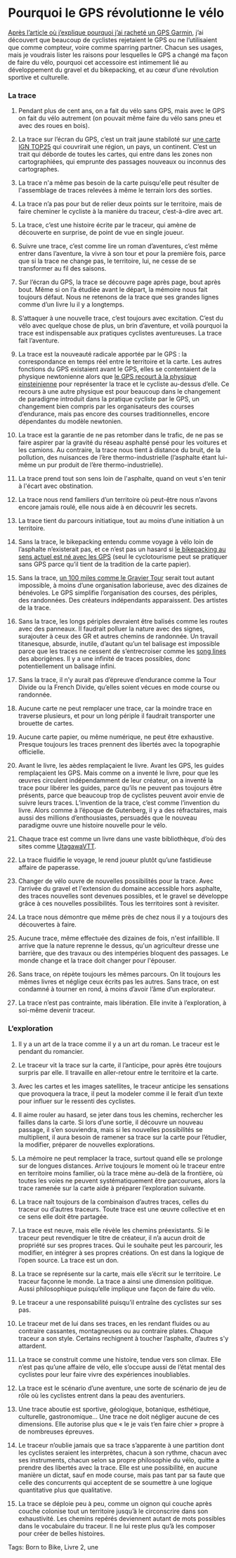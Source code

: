 # Pourquoi le GPS révolutionne le vélo

[Après l’article où j’explique pourquoi j’ai racheté un GPS Garmin](https://tcrouzet.com/2020/10/16/pourquoi-jai-rachete-gps-garmin/), j’ai découvert que beaucoup de cyclistes rejetaient le GPS ou ne l’utilisaient que comme compteur, voire comme sparring partner. Chacun ses usages, mais je voudrais lister les raisons pour lesquelles le GPS a changé ma façon de faire du vélo, pourquoi cet accessoire est intimement lié au développement du gravel et du bikepacking, et au cœur d’une révolution sportive et culturelle.<span id="more-56041"></span>

### La trace

1. Pendant plus de cent ans, on a fait du vélo sans GPS, mais avec le GPS on fait du vélo autrement (on pouvait même faire du vélo sans pneu et avec des roues en bois).

2. La trace sur l’écran du GPS, c’est un trait jaune stabiloté sur [une carte IGN TOP25](https://ignrando.fr/boutique/top-25-serie-bleue.html) qui couvrirait une région, un pays, un continent. C’est un trait qui déborde de toutes les cartes, qui entre dans les zones non cartographiées, qui emprunte des passages nouveaux ou inconnus des cartographes.

3. La trace n'a même pas besoin de la carte puisqu'elle peut résulter de l'assemblage de traces relevées à même le terrain lors des sorties.

4. La trace n’a pas pour but de relier deux points sur le territoire, mais de faire cheminer le cycliste à la manière du traceur, c’est-à-dire avec art.

5. La trace, c’est une histoire écrite par le traceur, qui amène de découverte en surprise, de point de vue en single joueur.

6. Suivre une trace, c’est comme lire un roman d’aventures, c’est même entrer dans l’aventure, la vivre à son tour et pour la première fois, parce que si la trace ne change pas, le territoire, lui, ne cesse de se transformer au fil des saisons.

7. Sur l’écran du GPS, la trace se découvre page après page, bout après bout. Même si on l’a étudiée avant le départ, la mémoire nous fait toujours défaut. Nous ne retenons de la trace que ses grandes lignes comme d’un livre lu il y a longtemps.

8. S’attaquer à une nouvelle trace, c’est toujours avec excitation. C’est du vélo avec quelque chose de plus, un brin d’aventure, et voilà pourquoi la trace est indispensable aux pratiques cyclistes aventureuses. La trace fait l’aventure.

9. La trace est la nouveauté radicale apportée par le GPS : la correspondance en temps réel entre le territoire et la carte. Les autres fonctions du GPS existaient avant le GPS, elles se contentaient de la physique newtonienne alors que [le GPS recourt à la physique einsteinienne](https://www.lemonde.fr/les-decodeurs/article/2015/11/27/comment-la-theorie-de-la-relativite-d-einstein-a-change-nos-vies_4819236_4355770.html) pour représenter la trace et le cycliste au-dessus d’elle. Ce recours à une autre physique est pour beaucoup dans le changement de paradigme introduit dans la pratique cycliste par le GPS, un changement bien compris par les organisateurs des courses d’endurance, mais pas encore des courses traditionnelles, encore dépendantes du modèle newtonien.

10. La trace est la garantie de ne pas retomber dans le trafic, de ne pas se faire aspirer par la gravité du réseau asphalté pensé pour les voitures et les camions. Au contraire, la trace nous tient à distance du bruit, de la pollution, des nuisances de l’ère thermo-industrielle (l’asphalte étant lui-même un pur produit de l’ère thermo-industrielle).

11. La trace prend tout son sens loin de l'asphalte, quand on veut s'en tenir à l'écart avec obstination.

12. La trace nous rend familiers d’un territoire où peut-être nous n’avons encore jamais roulé, elle nous aide à en découvrir les secrets.

13. La trace tient du parcours initiatique, tout au moins d’une initiation à un territoire.

14. Sans la trace, le bikepacking entendu comme voyage à vélo loin de l’asphalte n’existerait pas, et ce n’est pas un hasard si [le bikepacking au sens actuel est né avec les GPS](https://tcrouzet.com/2019/04/01/une-breve-histoire-du-bikepacking/) (seul le cyclotourisme peut se pratiquer sans GPS parce qu’il tient de la tradition de la carte papier).

15. Sans la trace, [un 100 miles comme le Gravier Tour](https://tcrouzet.com/2020/10/20/mini-aventure-gravel-de-la-nuit-a-la-nuit/) serait tout autant impossible, à moins d’une organisation laborieuse, avec des dizaines de bénévoles. Le GPS simplifie l’organisation des courses, des périples, des randonnées. Des créateurs indépendants apparaissent. Des artistes de la trace.

16. Sans la trace, les longs périples devraient être balisés comme les routes avec des panneaux. Il faudrait polluer la nature avec des signes, surajouter à ceux des GR et autres chemins de randonnée. Un travail titanesque, absurde, inutile, d’autant qu’un tel balisage est impossible parce que les traces ne cessent de s’entrecroiser comme les [song lines](https://en.wikipedia.org/wiki/Songline) des aborigènes. Il y a une infinité de traces possibles, donc potentiellement un balisage infini.

17. Sans la trace, il n’y aurait pas d’épreuve d’endurance comme la Tour Divide ou la French Divide, qu’elles soient vécues en mode course ou randonnée.

18. Aucune carte ne peut remplacer une trace, car la moindre trace en traverse plusieurs, et pour un long périple il faudrait transporter une brouette de cartes.

19. Aucune carte papier, ou même numérique, ne peut être exhaustive. Presque toujours les traces prennent des libertés avec la topographie officielle.

20. Avant le livre, les aèdes remplaçaient le livre. Avant les GPS, les guides remplaçaient les GPS. Mais comme on a inventé le livre, pour que les œuvres circulent indépendamment de leur créateur, on a inventé la trace pour libérer les guides, parce qu’ils ne peuvent pas toujours être présents, parce que beaucoup trop de cyclistes peuvent avoir envie de suivre leurs traces. L’invention de la trace, c’est comme l’invention du livre. Alors comme à l’époque de Gutenberg, il y a des réfractaires, mais aussi des millions d’enthousiastes, persuadés que le nouveau paradigme ouvre une histoire nouvelle pour le vélo.

21. Chaque trace est comme un livre dans une vaste bibliothèque, d’où des sites comme [UtagawaVTT](https://www.utagawavtt.com/).

22. La trace fluidifie le voyage, le rend joueur plutôt qu’une fastidieuse affaire de paperasse.

23. Changer de vélo ouvre de nouvelles possibilités pour la trace. Avec l’arrivée du gravel et l'extension du domaine accessible hors asphalte, des traces nouvelles sont devenues possibles, et le gravel se développe grâce à ces nouvelles possibilités. Tous les territoires sont à revisiter.

24. La trace nous démontre que même près de chez nous il y a toujours des découvertes à faire.

25. Aucune trace, même effectuée des dizaines de fois, n'est infaillible. Il arrive que la nature reprenne le dessus, qu'un agriculteur dresse une barrière, que des travaux ou des intempéries bloquent des passages. Le monde change et la trace doit changer pour l'épouser.

26. Sans trace, on répète toujours les mêmes parcours. On lit toujours les mêmes livres et néglige ceux écrits pas les autres. Sans trace, on est condamné à tourner en rond, à moins d’avoir l’âme d’un explorateur.

27. La trace n’est pas contrainte, mais libération. Elle invite à l’exploration, à soi-même devenir traceur.

### L’exploration

1. Il y a un art de la trace comme il y a un art du roman. Le traceur est le pendant du romancier.

2. Le traceur vit la trace sur la carte, il l’anticipe, pour après être toujours surpris par elle. Il travaille en aller-retour entre le territoire et la carte.

3. Avec les cartes et les images satellites, le traceur anticipe les sensations que provoquera la trace, il peut la modeler comme il le ferait d’un texte pour influer sur le ressenti des cyclistes.

4. Il aime rouler au hasard, se jeter dans tous les chemins, rechercher les failles dans la carte. Si lors d’une sortie, il découvre un nouveau passage, il s’en souviendra, mais si les nouvelles possibilités se multiplient, il aura besoin de ramener sa trace sur la carte pour l’étudier, la modifier, préparer de nouvelles explorations.

5. La mémoire ne peut remplacer la trace, surtout quand elle se prolonge sur de longues distances. Arrive toujours le moment où le traceur entre en territoire moins familier, où la trace mène au-delà de la frontière, où toutes les voies ne peuvent systématiquement être parcourues, alors la trace ramenée sur la carte aide à préparer l’exploration suivante.

6. La trace naît toujours de la combinaison d’autres traces, celles du traceur ou d’autres traceurs. Toute trace est une œuvre collective et en ce sens elle doit être partagée.

7. La trace est neuve, mais elle révèle les chemins préexistants. Si le traceur peut revendiquer le titre de créateur, il n’a aucun droit de propriété sur ses propres traces. Qui le souhaite peut les parcourir, les modifier, en intégrer à ses propres créations. On est dans la logique de l’open source. La trace est un don.

8. La trace se représente sur la carte, mais elle s’écrit sur le territoire. Le traceur façonne le monde. La trace a ainsi une dimension politique. Aussi philosophique puisqu’elle implique une façon de faire du vélo.

9. Le traceur a une responsabilité puisqu’il entraîne des cyclistes sur ses pas.

10. Le traceur met de lui dans ses traces, en les rendant fluides ou au contraire cassantes, montagneuses ou au contraire plates. Chaque traceur a son style. Certains rechignent à toucher l’asphalte, d’autres s'y attardent.

11. La trace se construit comme une histoire, tendue vers son climax. Elle n’est pas qu’une affaire de vélo, elle s’occupe aussi de l’état mental des cyclistes pour leur faire vivre des expériences inoubliables.

12. La trace est le scénario d’une aventure, une sorte de scénario de jeu de rôle où les cyclistes entrent dans la peau des aventuriers.

13. Une trace aboutie est sportive, géologique, botanique, esthétique, culturelle, gastronomique… Une trace ne doit négliger aucune de ces dimensions. Elle autorise plus que « le je vais t’en faire chier » propre à de nombreuses épreuves.

14. Le traceur n’oublie jamais que sa trace s’apparente à une partition dont les cyclistes seraient les interprètes, chacun à son rythme, chacun avec ses instruments, chacun selon sa propre philosophie du vélo, quitte a prendre des libertés avec la trace. Elle est une possibilité, en aucune manière un dictat, sauf en mode course, mais pas tant par sa faute que celle des concurrents qui acceptent de se soumettre à une logique quantitative plus que qualitative.

15. La trace se déploie peu à peu, comme un oignon qui couche après couche colonise tout un territoire jusqu’à le circonscrire dans son exhaustivité. Les chemins repérés deviennent autant de mots possibles dans le vocabulaire du traceur. Il ne lui reste plus qu’à les composer pour créer de belles histoires.

Tags: Born to Bike, Livre 2, une